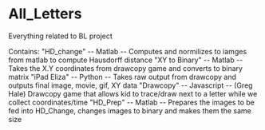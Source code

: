 # All_Letters
Everything related to BL project 

Contains:
"HD_change" -- Matlab -- Computes and normilizes to iamges from matlab to compute Hausdorff distance
"XY to Binary" -- Matlab -- Takes the X.Y coordinates from drawcopy game and converts to binary matrix
"iPad Eliza" -- Python -- Takes raw output from drawcopy and outputs final image, movie, gif, XY data 
"Drawcopy" -- Javascript -- (Greg Hale) Drawcopy game that allows kid to trace/draw next to a letter while we collect coordinates/time
"HD_Prep" -- Matlab -- Prepares the images to be fed into HD_Change, changes images to binary and makes them the same size 
